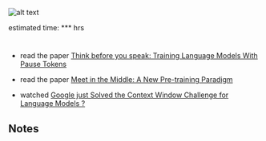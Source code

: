 ![alt text](image.png)

estimated time: *** hrs

#  

- read the paper [Think before you speak: Training Language Models With Pause Tokens](https://arxiv.org/abs/2310.02226)

- read the paper [Meet in the Middle: A New Pre-training Paradigm](https://arxiv.org/abs/2303.07295)

- watched [Google just Solved the Context Window Challenge for Language Models ?](https://www.youtube.com/watch?v=ANjEFi2lkXQ)

## Notes
